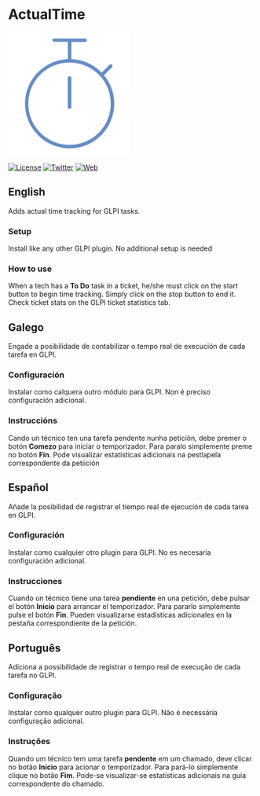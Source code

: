 # ActualTime

<img src="https://raw.githubusercontent.com/ticgal/actualtime/multimedia/actualtime-logo-trans.png" alt="ActualTime Logo" height="250px" width="250px" class="js-lazy-loaded">

[![License](https://img.shields.io/badge/License-GNU%20AGPLv3-blue.svg?style=flat-square)](https://gitlab.com/TICgal/gdrive/blob/master/LICENSE)
[![Twitter](https://img.shields.io/badge/Twitter-TICgal-blue.svg?style=flat-square)](https://twitter.com/ticgalcom)
[![Web](https://img.shields.io/badge/Web-TICgal-blue.svg?style=flat-square)](https://tic.gal/)

## English
Adds actual time tracking for GLPI tasks.
### Setup
Install like any other GLPI plugin.
No additional setup is needed
### How to use
When a tech has a **To Do** task in a ticket, he/she must click on the start button to begin time tracking.
Simply click on the stop button to end it.
Check ticket stats on the GLPI ticket statistics tab.
## Galego
Engade a posibilidade de contabilizar o tempo real de execución de cada tarefa en GLPI.
### Configuración
Instalar como calquera outro módulo para GLPI.
Non é preciso configuración adicional.
### Instruccións
Cando un técnico ten una tarefa pendente nunha petición, debe premer o botón **Comezo** para iniciar o temporizador.
Para paralo simplemente preme no botón **Fin**.
Pode visualizar estatísticas adicionais na pestlapela correspondente da petiición
## Español
Añade la posibilidad de registrar el tiempo real de ejecución de cada tarea en GLPI.
### Configuración
Instalar como cualquier otro plugin para GLPI. 
No es necesaria configuración adicional.
### Instrucciones
Cuando un técnico tiene una tarea **pendiente** en una petición, debe pulsar el botón **Inicio** para arrancar el temporizador.
Para pararlo simplemente pulse el botón **Fin**.
Pueden visualizarse estadísticas adicionales en la pestaña correspondiente de la petición.
## Português
Adiciona a possibilidade de registrar o tempo real de execução de cada tarefa no GLPI.
### Configuração
Instalar como qualquer outro plugin para GLPI. 
Não é necessária configuração adicional.
### Instruções
Quando um técnico tem uma tarefa **pendente** em um chamado, deve clicar no botão **Início** para acionar o temporizador.
Para pará-lo simplemente clique no botão **Fim**.
Pode-se visualizar-se estatísticas adicionais na guia correspondente do chamado.
